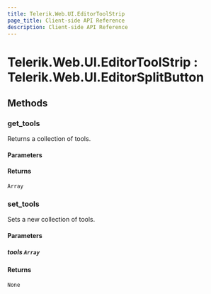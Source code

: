```yaml
---
title: Telerik.Web.UI.EditorToolStrip
page_title: Client-side API Reference
description: Client-side API Reference
---
```


# Telerik.Web.UI.EditorToolStrip : Telerik.Web.UI.EditorSplitButton

## Methods

### get_tools

Returns a collection of tools.

#### Parameters

#### Returns

`Array`
 
### set_tools

Sets a new collection of tools.

#### Parameters

##### tools `Array`

#### Returns

`None` 
